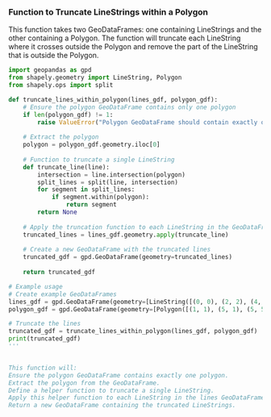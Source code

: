 ### Function to Truncate LineStrings within a Polygon

This function takes two GeoDataFrames: one containing LineStrings and the other containing a Polygon. The function will truncate each LineString where it crosses outside the Polygon and remove the part of the LineString that is outside the Polygon.

```python
import geopandas as gpd
from shapely.geometry import LineString, Polygon
from shapely.ops import split

def truncate_lines_within_polygon(lines_gdf, polygon_gdf):
    # Ensure the polygon GeoDataFrame contains only one polygon
    if len(polygon_gdf) != 1:
        raise ValueError("Polygon GeoDataFrame should contain exactly one polygon.")
    
    # Extract the polygon
    polygon = polygon_gdf.geometry.iloc[0]
    
    # Function to truncate a single LineString
    def truncate_line(line):
        intersection = line.intersection(polygon)
        split_lines = split(line, intersection)
        for segment in split_lines:
            if segment.within(polygon):
                return segment
        return None
    
    # Apply the truncation function to each LineString in the GeoDataFrame
    truncated_lines = lines_gdf.geometry.apply(truncate_line)
    
    # Create a new GeoDataFrame with the truncated lines
    truncated_gdf = gpd.GeoDataFrame(geometry=truncated_lines)
    
    return truncated_gdf

# Example usage
# Create example GeoDataFrames
lines_gdf = gpd.GeoDataFrame(geometry=[LineString([(0, 0), (2, 2), (4, 4), (6, 6)])])
polygon_gdf = gpd.GeoDataFrame(geometry=[Polygon([(1, 1), (5, 1), (5, 5), (1, 5)])])

# Truncate the lines
truncated_gdf = truncate_lines_within_polygon(lines_gdf, polygon_gdf)
print(truncated_gdf)
'''


This function will:
Ensure the polygon GeoDataFrame contains exactly one polygon.
Extract the polygon from the GeoDataFrame.
Define a helper function to truncate a single LineString.
Apply this helper function to each LineString in the lines GeoDataFrame.
Return a new GeoDataFrame containing the truncated LineStrings.
